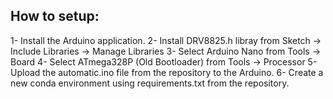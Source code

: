 ## How to setup:
1- Install the Arduino application.
2- Install DRV8825.h libray from Sketch -> Include Libraries -> Manage Libraries
3- Select Arduino Nano from Tools -> Board
4- Select ATmega328P (Old Bootloader) from Tools -> Processor
5- Upload the automatic.ino file from the repository to the Arduino.
6- Create a new conda environment using requirements.txt from the repository.


